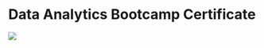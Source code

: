 # Data Analytics Bootcamp Certificate

![](https://prnt.sc/ZiUjcYsEceLs](https://github.com/mehmeterenkara/Data-Analytics-Bootcamp-Certificate/blob/main/Data%20Analytics%20Bootcamp%20Certification%20of%20Completion.png)https://github.com/mehmeterenkara/Data-Analytics-Bootcamp-Certificate/blob/main/Data%20Analytics%20Bootcamp%20Certification%20of%20Completion.png)
